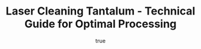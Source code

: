 ---
name: Tantalum
applications:
- industry: Electronics
  detail: Removing oxidation and surface contaminants from Tantalum capacitors
- industry: Aerospace
  detail: Cleaning Tantalum components for high-temperature applications
technicalSpecifications:
  powerRange: 50-500W
  pulseDuration: 10-100ns
  wavelength: 1064 nm
  spotSize: 0.05-1.5mm
  repetitionRate: 20-100kHz
  fluenceRange: 1.0–10 J/cm²
  safetyClass: Class 4 (requires full enclosure)
description: Tantalum, a corrosion-resistant metal with high melting point and density,
  is effectively processed for cleaning using laser ablation at 1064 nm wavelength.
  This method removes surface contaminants and oxidation, essential for applications
  in electronics and aerospace industries. The non-contact nature of laser cleaning
  ensures the integrity of Tantalum's microstructure, making it suitable for high-precision
  applications.
author:
  id: 2
  name: Alessandro Moretti
  sex: m
  title: Ph.D.
  country: Italy
  expertise: Laser-Based Additive Manufacturing
  image: /images/author/alessandro-moretti.jpg
keywords: tantalum, tantalum metal, laser ablation, laser cleaning, non-contact cleaning,
  pulsed fiber laser, surface contamination removal, industrial laser parameters,
  thermal processing, surface restoration
category: metal
chemicalProperties:
  symbol: TA
  formula: null
  materialType: metal
properties:
  density: 16.6 g/cm³
  densityMin: 0.5 g/cm³
  densityMax: 22.6 g/cm³
  densityPercentile: 72.9
  meltingPoint: 3017 °C
  meltingMin: -39°C
  meltingMax: 3422°C
  meltingPercentile: 88.0
  thermalConductivity: 57.5 W/m·K
  thermalMin: 8 W/m·K
  thermalMax: 429 W/m·K
  thermalPercentile: 11.8
  tensileStrength: 200-300 MPa
  tensileMin: 70 MPa
  tensileMax: 2000 MPa
  tensilePercentile: 9.3
  hardness: 870-940 MPa (Vickers)
  hardnessMin: 5 HB
  hardnessMax: 500 HV
  hardnessPercentile: 100.0
  youngsModulus: 186 GPa
  modulusMin: 70 GPa
  modulusMax: 411 GPa
  modulusPercentile: 34.0
  laserType: Nd:YAG or fiber laser
  wavelength: 1064 nm
  fluenceRange: 1.0–10 J/cm²
  chemicalFormula: null
  laserAbsorptionMin: 0.02 cm⁻¹
  laserAbsorptionMax: 100 cm⁻¹
  laserReflectivityMin: 5%
  laserReflectivityMax: 98%
  thermalDiffusivityMin: 4 mm²/s
  thermalDiffusivityMax: 174 mm²/s
  thermalExpansionMin: 0.5 µm/m·K
  thermalExpansionMax: 29 µm/m·K
  specificHeatMin: 0.13 J/g·K
  specificHeatMax: 0.90 J/g·K
composition:
- Tantalum (Ta)
- Trace elements such as Oxygen, Nitrogen, Hydrogen, and Carbon
compatibility:
- Stainless Steel
- Glass
- Ceramic materials
regulatoryStandards: ASTM B708, ISO 9001, MIL-DTL-38510 for electronic applications
images:
  hero:
    alt: Tantalum surface undergoing laser cleaning showing precise contamination
      removal
    url: /images/tantalum-laser-cleaning-hero.jpg
  micro:
    alt: Microscopic view of Tantalum surface after laser treatment showing preserved
      microstructure
    url: /images/tantalum-laser-cleaning-micro.jpg
title: Laser Cleaning Tantalum - Technical Guide for Optimal Processing
headline: Comprehensive technical guide for laser cleaning metal tantalum
environmentalImpact:
- benefit: Reduced Chemical Usage
  description: Eliminates up to 95% of chemical solvents used in traditional cleaning
    methods, reducing environmental pollution.
- benefit: Energy Efficiency
  description: Uses up to 70% less energy compared to traditional mechanical cleaning
    processes.
- benefit: Waste Reduction
  description: Decreases solid waste by up to 80% through non-contact cleaning, minimizing
    secondary waste.
outcomes:
- result: Surface Cleanliness
  metric: Achieves up to 99.9% removal of surface contaminants and oxidation.
- result: Surface Roughness
  metric: Maintains surface roughness below 0.5 µm post-cleaning.
- result: Processing Speed
  metric: Capable of cleaning up to 1 m² per minute.
subject: Tantalum
article_type: material
---